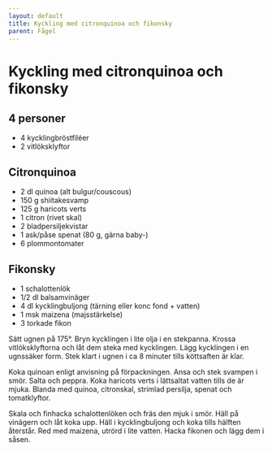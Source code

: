 ```yaml
---
layout: default
title: Kyckling med citronquinoa och fikonsky
parent: Fågel
---
```

# Kyckling med citronquinoa och fikonsky

## 4 personer


-   4 kycklingbröstfiléer
-   2 vitlöksklyftor

## Citronquinoa

-   2 dl quinoa (alt bulgur/couscous)
-   150 g shiitakesvamp
-   125 g haricots verts
-   1 citron (rivet skal)
-   2 bladpersiljekvistar
-   1 ask/påse spenat (80 g, gärna baby-)
-   6 plommontomater

## Fikonsky

-   1 schalottenlök
-   1/2 dl balsamvinäger
-   4 dl kycklingbuljong (tärning eller konc fond + vatten)
-   1 msk maizena (majsstärkelse)
-   3 torkade fikon


Sätt ugnen på 175°. Bryn kycklingen i lite olja i en stekpanna. Krossa
vitlöksklyftorna och låt dem steka med kycklingen. Lägg kycklingen i en
ugnssäker form. Stek klart i ugnen i ca 8 minuter tills köttsaften är
klar.

Koka quinoan enligt anvisning på förpackningen. Ansa och stek svampen i
smör. Salta och peppra. Koka haricots verts i lättsaltat vatten tills de
är mjuka. Blanda med quinoa, citronskal, strimlad persilja, spenat och
tomatklyftor.

Skala och finhacka schalottenlöken och fräs den mjuk i smör. Häll på
vinägern och låt koka upp. Häll i kycklingbuljong och koka tills hälften
återstår. Red med maizena, utrörd i lite vatten. Hacka fikonen och lägg
dem i såsen.
